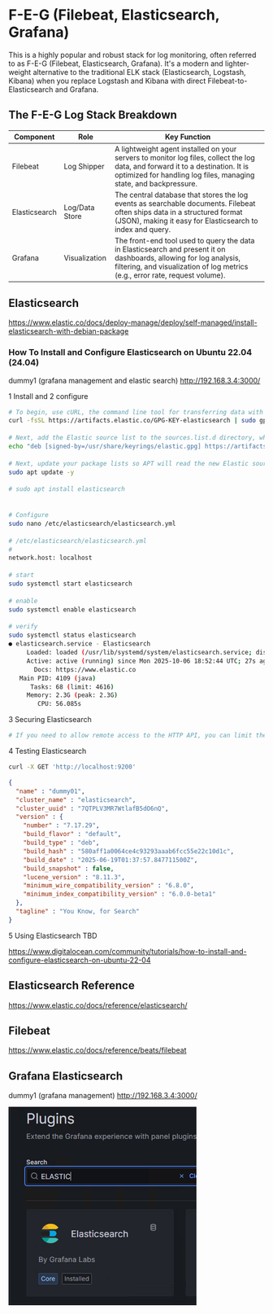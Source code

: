 # F-E-G (Filebeat, Elasticsearch, Grafana)

This is a highly popular and robust stack for log monitoring, often referred to as F-E-G (Filebeat, Elasticsearch, Grafana). It's a modern and lighter-weight alternative to the traditional ELK stack (Elasticsearch, Logstash, Kibana) when you replace Logstash and Kibana with direct Filebeat-to-Elasticsearch and Grafana.


## The F-E-G Log Stack Breakdown
| Component | Role | Key Function |
|---|---|---|
| Filebeat | Log Shipper | A lightweight agent installed on your servers to monitor log files, collect the log data, and forward it to a destination. It is optimized for handling log files, managing state, and backpressure. |
| Elasticsearch | Log/Data Store | The central database that stores the log events as searchable documents. Filebeat often ships data in a structured format (JSON), making it easy for Elasticsearch to index and query. |
| Grafana | Visualization | The front-end tool used to query the data in Elasticsearch and present it on dashboards, allowing for log analysis, filtering, and visualization of log metrics (e.g., error rate, request volume). |

## Elasticsearch

https://www.elastic.co/docs/deploy-manage/deploy/self-managed/install-elasticsearch-with-debian-package

### How To Install and Configure Elasticsearch on Ubuntu 22.04 (24.04)

dummy1 (grafana management and elastic search)
http://192.168.3.4:3000/

1 Install and 2 configure

```bash
# To begin, use cURL, the command line tool for transferring data with URLs, to import the Elasticsearch public GPG key into APT
curl -fsSL https://artifacts.elastic.co/GPG-KEY-elasticsearch | sudo gpg --dearmor -o /usr/share/keyrings/elastic.gpg

# Next, add the Elastic source list to the sources.list.d directory, where apt will search for new sources:
echo "deb [signed-by=/usr/share/keyrings/elastic.gpg] https://artifacts.elastic.co/packages/7.x/apt stable main" | sudo tee -a /etc/apt/sources.list.d/elastic-7.x.list

# Next, update your package lists so APT will read the new Elastic source:
sudo apt update -y

# sudo apt install elasticsearch


# Configure
sudo nano /etc/elasticsearch/elasticsearch.yml

# /etc/elasticsearch/elasticsearch.yml
# 
network.host: localhost

# start
sudo systemctl start elasticsearch

# enable
sudo systemctl enable elasticsearch

# verify
sudo systemctl status elasticsearch
● elasticsearch.service - Elasticsearch
     Loaded: loaded (/usr/lib/systemd/system/elasticsearch.service; disabled; preset: enabled)
     Active: active (running) since Mon 2025-10-06 18:52:44 UTC; 27s ago
       Docs: https://www.elastic.co
   Main PID: 4109 (java)
      Tasks: 68 (limit: 4616)
     Memory: 2.3G (peak: 2.3G)
        CPU: 56.085s

```
3 Securing Elasticsearch

```bash
# If you need to allow remote access to the HTTP API, you can limit the network exposure with Ubuntu’s default firewall, UFW.
```

4 Testing Elasticsearch

```bash
curl -X GET 'http://localhost:9200'
```

```json
{
  "name" : "dummy01",
  "cluster_name" : "elasticsearch",
  "cluster_uuid" : "7QTPLV3MR7WtlafB5dO6nQ",
  "version" : {
    "number" : "7.17.29",
    "build_flavor" : "default",
    "build_type" : "deb",
    "build_hash" : "580aff1a0064ce4c93293aaab6fcc55e22c10d1c",
    "build_date" : "2025-06-19T01:37:57.847711500Z",
    "build_snapshot" : false,
    "lucene_version" : "8.11.3",
    "minimum_wire_compatibility_version" : "6.8.0",
    "minimum_index_compatibility_version" : "6.0.0-beta1"
  },
  "tagline" : "You Know, for Search"
}
```

5 Using Elasticsearch TBD

https://www.digitalocean.com/community/tutorials/how-to-install-and-configure-elasticsearch-on-ubuntu-22-04

## Elasticsearch Reference

https://www.elastic.co/docs/reference/elasticsearch/

## Filebeat

https://www.elastic.co/docs/reference/beats/filebeat



## Grafana Elasticsearch

dummy1 (grafana management)
http://192.168.3.4:3000/

![elasticsearch plugin](https://github.com/spawnmarvel/linux-and-azure/blob/main/azure-extra-linux-vm/grafana-elasticsearch-file-beat/images/elasti_plug.png)

